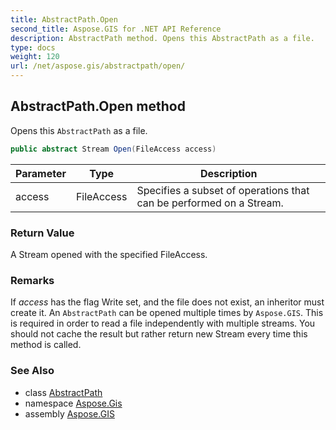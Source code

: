 ```yaml
---
title: AbstractPath.Open
second_title: Aspose.GIS for .NET API Reference
description: AbstractPath method. Opens this AbstractPath as a file.
type: docs
weight: 120
url: /net/aspose.gis/abstractpath/open/
---
```

## AbstractPath.Open method

Opens this `AbstractPath` as a file.

```csharp
public abstract Stream Open(FileAccess access)
```

| Parameter | Type | Description |
| --- | --- | --- |
| access | FileAccess | Specifies a subset of operations that can be performed on a Stream. |

### Return Value

A Stream opened with the specified FileAccess.

### Remarks

If *access* has the flag Write set, and the file does not exist, an inheritor must create it.  An `AbstractPath` can be opened multiple times by `Aspose.GIS`. This is required in order to read a file independently with multiple streams. You should not cache the result but rather return new Stream every time this method is called.

### See Also

* class [AbstractPath](../)
* namespace [Aspose.Gis](../../abstractpath/)
* assembly [Aspose.GIS](../../../)


